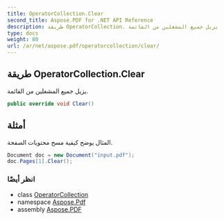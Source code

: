 ```yaml
---
title: OperatorCollection.Clear
second_title: Aspose.PDF for .NET API Reference
description: طريقة OperatorCollection. يزيل جميع المشغلين من القائمة
type: docs
weight: 80
url: /ar/net/aspose.pdf/operatorcollection/clear/
---
```

## طريقة OperatorCollection.Clear

يزيل جميع المشغلين من القائمة.

```csharp
public override void Clear()
```

## أمثلة

المثال يوضح كيفية مسح محتويات الصفحة.

```csharp
Document doc = new Document("input.pdf");
doc.Pages[1].Clear();
```

### انظر أيضًا

* class [OperatorCollection](../)
* namespace [Aspose.Pdf](../../../aspose.pdf/)
* assembly [Aspose.PDF](../../../)